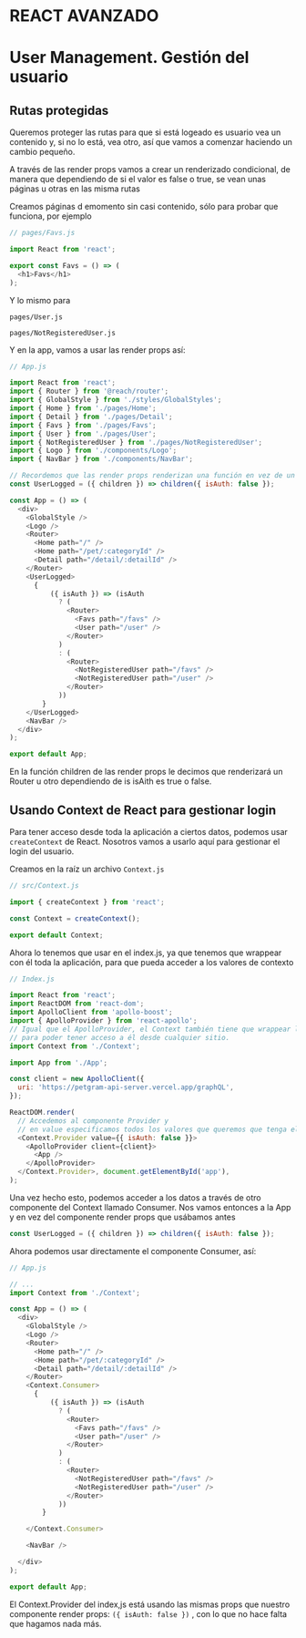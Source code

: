 # REACT AVANZADO

# User Management. Gestión del usuario

## Rutas protegidas

Queremos proteger las rutas para que si está logeado es usuario vea un contenido y, si no lo está, vea otro, así que vamos a comenzar haciendo un cambio pequeño.

A través de las render props vamos a crear un renderizado condicional, de manera que dependiendo de si el valor es false o true, se vean unas páginas u otras en las misma rutas

Creamos páginas d emomento sin casi contenido, sólo para probar que funciona, por ejemplo

```js
// pages/Favs.js

import React from 'react';

export const Favs = () => (
  <h1>Favs</h1>
);

```
Y lo mismo para 

```pages/User.js```

```pages/NotRegisteredUser.js```

Y en la app, vamos a usar las render props así:

```js
// App.js

import React from 'react';
import { Router } from '@reach/router';
import { GlobalStyle } from './styles/GlobalStyles';
import { Home } from './pages/Home';
import { Detail } from './pages/Detail';
import { Favs } from './pages/Favs';
import { User } from './pages/User';
import { NotRegisteredUser } from './pages/NotRegisteredUser';
import { Logo } from './components/Logo';
import { NavBar } from './components/NavBar';

// Recordemos que las render props renderizan una función en vez de un componente y que a través de la función children podemos inyectarle los valores que necesitemos
const UserLogged = ({ children }) => children({ isAuth: false });

const App = () => (
  <div>
    <GlobalStyle />
    <Logo />
    <Router>
      <Home path="/" />
      <Home path="/pet/:categoryId" />
      <Detail path="/detail/:detailId" />
    </Router>
    <UserLogged>
      {
          ({ isAuth }) => (isAuth
            ? (
              <Router>
                <Favs path="/favs" />
                <User path="/user" />
              </Router>
            )
            : (
              <Router>
                <NotRegisteredUser path="/favs" />
                <NotRegisteredUser path="/user" />
              </Router>
            ))
        }
    </UserLogged>
    <NavBar />
  </div>
);

export default App;

```

En la función children de las render props le decimos que renderizará un Router u otro dependiendo de is isAith es true o false.

## Usando Context de React para gestionar login

Para tener acceso desde toda la aplicación a ciertos datos, podemos usar ```createContext``` de React. Nosotros vamos a usarlo aquí para gestionar el login del usuario.

Creamos en la raíz un archivo ```Context.js```

```js
// src/Context.js

import { createContext } from 'react';

const Context = createContext();

export default Context;

```

Ahora lo tenemos que usar en el index.js, ya que tenemos que wrappear con él toda la aplicación, para que pueda acceder a los valores de contexto

```js
// Index.js

import React from 'react';
import ReactDOM from 'react-dom';
import ApolloClient from 'apollo-boost';
import { ApolloProvider } from 'react-apollo';
// Igual que el ApolloProvider, el Context también tiene que wrappear la aplicación,
// para poder tener acceso a él desde cualquier sitio.
import Context from './Context';

import App from './App';

const client = new ApolloClient({
  uri: 'https://petgram-api-server.vercel.app/graphQL',
});

ReactDOM.render(
  // Accedemos al componente Provider y
  // en value especificamos todos los valores que queremos que tenga el árbol accesible
  <Context.Provider value={{ isAuth: false }}>
    <ApolloProvider client={client}>
      <App />
    </ApolloProvider>
  </Context.Provider>, document.getElementById('app'),
);
```

Una vez hecho esto, podemos acceder a los datos a través de otro componente del Context llamado Consumer.  Nos vamos entonces a la App y en vez del componente render props que usábamos antes 

```js
const UserLogged = ({ children }) => children({ isAuth: false });
```

Ahora podemos usar directamente el componente Consumer, así:

```js
// App.js

// ...
import Context from './Context';

const App = () => (
  <div>
    <GlobalStyle />
    <Logo />
    <Router>
      <Home path="/" />
      <Home path="/pet/:categoryId" />
      <Detail path="/detail/:detailId" />
    </Router>
    <Context.Consumer>
      {
          ({ isAuth }) => (isAuth
            ? (
              <Router>
                <Favs path="/favs" />
                <User path="/user" />
              </Router>
            )
            : (
              <Router>
                <NotRegisteredUser path="/favs" />
                <NotRegisteredUser path="/user" />
              </Router>
            ))
        }

    </Context.Consumer>

    <NavBar />

  </div>
);

export default App;

```

El Context.Provider del index,js está usando las mismas props que nuestro componente render props: ```({ isAuth: false })``` , con lo que no hace falta que hagamos nada más.

